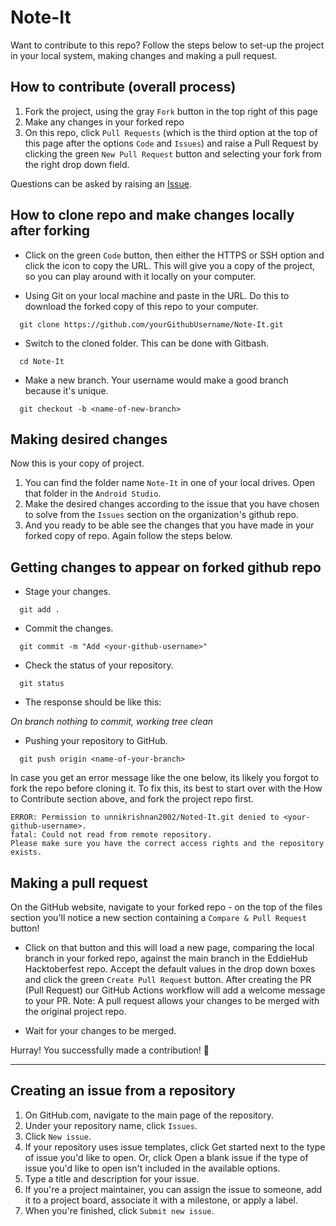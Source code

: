 # Note-It
 Want to contribute to this repo? Follow the steps below to set-up the project in your local system, making changes and making a pull request.

## How to contribute (overall process)

1. Fork the project, using the gray `Fork` button in the top right of this page
2. Make any changes in your forked repo
3. On this repo, click `Pull Requests` (which is the third option at the top of this page after the options `Code` and `Issues`) and raise a Pull Request by clicking the green `New Pull Request` button and selecting your fork from the right drop down field.

Questions can be asked by raising an [Issue](https://github.com/unnikrishnan2002/Note-It/issues).

## How to clone repo and make changes locally after forking

- Click on the green `Code` button, then either the HTTPS or SSH option and click the icon to copy the URL. This will give you a copy of the project, so you can play around with it locally on your computer.

- Using Git on your local machine and paste in the URL. Do this to download the forked copy of this repo to your computer.

```
  git clone https://github.com/yourGithubUsername/Note-It.git
```

- Switch to the cloned folder. This can be done with Gitbash.

```
  cd Note-It
```

- Make a new branch. Your username would make a good branch because it's unique.

```
  git checkout -b <name-of-new-branch>
```

## Making desired changes

Now this is your copy of project. 
1. You can find the folder name `Note-It` in one of your local drives. Open that folder in the `Android Studio`.
2. Make the desired changes according to the issue that you have chosen to solve from the `Issues` section on the organization's github repo.
3. And you ready to be able see the changes that you have made in your forked copy of repo. Again follow the steps below.

## Getting changes to appear on forked github repo

- Stage your changes.

```
  git add .
```

- Commit the changes.

```
  git commit -m "Add <your-github-username>"
```

- Check the status of your repository.

```
  git status
```

- The response should be like this:


*On branch <name-of-your-branch>
nothing to commit, working tree clean*


- Pushing your repository to GitHub.

```
  git push origin <name-of-your-branch>
```

In case you get an error message like the one below, its likely you forgot to fork the repo before cloning it. To fix this, its best to start over with the How to Contribute section above, and fork the project repo first.

```
ERROR: Permission to unnikrishnan2002/Noted-It.git denied to <your-github-username>.
fatal: Could not read from remote repository.
Please make sure you have the correct access rights and the repository exists.
```

## Making a pull request

 On the GitHub website, navigate to your forked repo - on the top of the files section you'll notice a new section containing a `Compare & Pull Request` button!

- Click on that button and this will load a new page, comparing the local branch in your forked repo, against the main branch in the EddieHub Hacktoberfest repo. Accept the default values in the drop down boxes and click the green `Create Pull Request` button. After creating the PR (Pull Request) our GitHub Actions workflow will add a welcome message to your PR.
  Note: A pull request allows your changes to be merged with the original project repo.

- Wait for your changes to be merged.

Hurray! You successfully made a contribution! 🎉

---

## Creating an issue from a repository

1. On GitHub.com, navigate to the main page of the repository.
2. Under your repository name, click `Issues`.
3. Click `New issue`.
4. If your repository uses issue templates, click Get started next to the type of issue you'd like to open.
Or, click Open a blank issue if the type of issue you'd like to open isn't included in the available options.
5. Type a title and description for your issue.
6. If you're a project maintainer, you can assign the issue to someone, add it to a project board, associate it with a milestone, or apply a label.
7. When you're finished, click `Submit new issue`.

